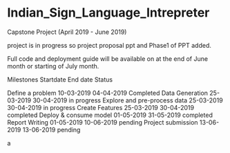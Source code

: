 # Indian_Sign_Language_Intrepreter
Capstone Project (April 2019 - June 2019)

project is in progress so project proposal ppt and Phase1 of PPT added.

Full code and deployment guide will be available on at the end of June month or starting of July month.


Milestones                      Startdate           End date        Status

Define a problem                10-03-2019          04-04-2019      Completed
Data Generation                 25-03-2019          30-04-2019      in progress
Explore and pre-process data    25-03-2019          30-04-2019      in progress
Create Features                 25-03-2019          30-04-2019      completed
Deploy & consume model          01-05-2019          31-05-2019      completed
Report Writing                  01-05-2019          10-06-2019      pending
Project submission              13-06-2019          13-06-2019      pending




a








